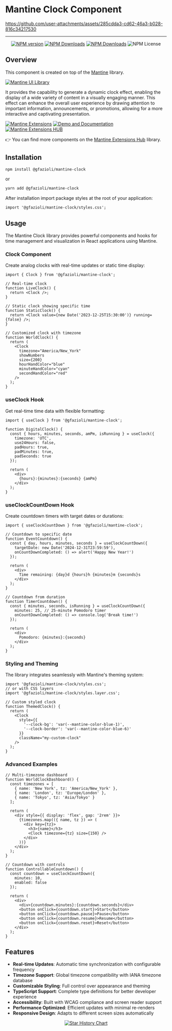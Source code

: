 # Mantine Clock Component

https://github.com/user-attachments/assets/285cdda3-cd62-46a3-b028-816c34217530

---

<div align="center">
  
  [![NPM version](https://img.shields.io/npm/v/%40gfazioli%2Fmantine-clock?style=for-the-badge)](https://www.npmjs.com/package/@gfazioli/mantine-clock)
  [![NPM Downloads](https://img.shields.io/npm/dm/%40gfazioli%2Fmantine-clock?style=for-the-badge)](https://www.npmjs.com/package/@gfazioli/mantine-clock)
  [![NPM Downloads](https://img.shields.io/npm/dy/%40gfazioli%2Fmantine-clock?style=for-the-badge&label=%20&color=f90)](https://www.npmjs.com/package/@gfazioli/mantine-clock)
  ![NPM License](https://img.shields.io/npm/l/%40gfazioli%2Fmantine-clock?style=for-the-badge)

</div>

## Overview

This component is created on top of the [Mantine](https://mantine.dev/) library.

[![Mantine UI Library](https://img.shields.io/badge/-MANTINE_UI_LIBRARY-blue?style=for-the-badge&labelColor=black&logo=mantine
)](https://mantine.dev/)

It provides the capability to generate a dynamic clock effect, enabling the display of a wide variety of content in a visually engaging manner. This effect can enhance the overall user experience by drawing attention to important information, announcements, or promotions, allowing for a more interactive and captivating presentation.

[![Mantine Extensions](https://img.shields.io/badge/-Watch_the_Video-blue?style=for-the-badge&labelColor=black&logo=youtube
)](https://www.youtube.com/playlist?list=PL85tTROKkZrWyqCcmNCdWajpx05-cTal4)
[![Demo and Documentation](https://img.shields.io/badge/-Demo_%26_Documentation-blue?style=for-the-badge&labelColor=black&logo=typescript
)](https://gfazioli.github.io/mantine-clock/)
[![Mantine Extensions HUB](https://img.shields.io/badge/-Mantine_Extensions_Hub-blue?style=for-the-badge&labelColor=blue
)](https://mantine-extensions.vercel.app/)

👉 You can find more components on the [Mantine Extensions Hub](https://mantine-extensions.vercel.app/) library.


## Installation

```sh
npm install @gfazioli/mantine-clock
```
or 

```sh
yarn add @gfazioli/mantine-clock
```

After installation import package styles at the root of your application:

```tsx
import '@gfazioli/mantine-clock/styles.css';
```

## Usage

The Mantine Clock library provides powerful components and hooks for time management and visualization in React applications using Mantine.

### Clock Component

Create analog clocks with real-time updates or static time display:

```tsx
import { Clock } from '@gfazioli/mantine-clock';

// Real-time clock
function LiveClock() {
  return <Clock />;
}

// Static clock showing specific time
function StaticClock() {
  return <Clock value={new Date('2023-12-25T15:30:00')} running={false} />;
}

// Customized clock with timezone
function WorldClock() {
  return (
    <Clock 
      timezone="America/New_York"
      showNumbers
      size={200}
      hourHandColor="blue"
      minuteHandColor="cyan"
      secondHandColor="red"
    />
  );
}
```

### useClock Hook

Get real-time time data with flexible formatting:

```tsx
import { useClock } from '@gfazioli/mantine-clock';

function DigitalClock() {
  const { hours, minutes, seconds, amPm, isRunning } = useClock({
    timezone: 'UTC',
    use24Hours: false,
    padHours: true,
    padMinutes: true,
    padSeconds: true
  });

  return (
    <div>
      {hours}:{minutes}:{seconds} {amPm}
    </div>
  );
}
```

### useClockCountDown Hook

Create countdown timers with target dates or durations:

```tsx
import { useClockCountDown } from '@gfazioli/mantine-clock';

// Countdown to specific date
function EventCountdown() {
  const { day, hours, minutes, seconds } = useClockCountDown({
    targetDate: new Date('2024-12-31T23:59:59'),
    onCountDownCompleted: () => alert('Happy New Year!')
  });

  return (
    <div>
      Time remaining: {day}d {hours}h {minutes}m {seconds}s
    </div>
  );
}

// Countdown from duration
function TimerCountdown() {
  const { minutes, seconds, isRunning } = useClockCountDown({
    minutes: 25, // 25-minute Pomodoro timer
    onCountDownCompleted: () => console.log('Break time!')
  });

  return (
    <div>
      Pomodoro: {minutes}:{seconds}
    </div>
  );
}
```

### Styling and Theming

The library integrates seamlessly with Mantine's theming system:

```tsx
import '@gfazioli/mantine-clock/styles.css';
// or with CSS layers
import '@gfazioli/mantine-clock/styles.layer.css';

// Custom styled clock
function ThemedClock() {
  return (
    <Clock 
      style={{
        '--clock-bg': 'var(--mantine-color-blue-1)',
        '--clock-border': 'var(--mantine-color-blue-6)'
      }}
      className="my-custom-clock"
    />
  );
}
```

### Advanced Examples

```tsx
// Multi-timezone dashboard
function WorldClockDashboard() {
  const timezones = [
    { name: 'New York', tz: 'America/New_York' },
    { name: 'London', tz: 'Europe/London' },
    { name: 'Tokyo', tz: 'Asia/Tokyo' }
  ];

  return (
    <div style={{ display: 'flex', gap: '2rem' }}>
      {timezones.map(({ name, tz }) => (
        <div key={tz}>
          <h3>{name}</h3>
          <Clock timezone={tz} size={150} />
        </div>
      ))}
    </div>
  );
}

// Countdown with controls
function ControllableCountdown() {
  const countdown = useClockCountDown({
    minutes: 10,
    enabled: false
  });

  return (
    <div>
      <div>{countdown.minutes}:{countdown.seconds}</div>
      <button onClick={countdown.start}>Start</button>
      <button onClick={countdown.pause}>Pause</button>
      <button onClick={countdown.resume}>Resume</button>
      <button onClick={countdown.reset}>Reset</button>
    </div>
  );
}
```

## Features

- **Real-time Updates**: Automatic time synchronization with configurable frequency
- **Timezone Support**: Global timezone compatibility with IANA timezone database
- **Customizable Styling**: Full control over appearance and theming
- **TypeScript Support**: Complete type definitions for better developer experience
- **Accessibility**: Built with WCAG compliance and screen reader support
- **Performance Optimized**: Efficient updates with minimal re-renders
- **Responsive Design**: Adapts to different screen sizes automatically


<div align="center">
  
[![Star History Chart](https://api.star-history.com/svg?repos=gfazioli/mantine-clock&type=Timeline)](https://www.star-history.com/#gfazioli/mantine-clock&Timeline)

</div>

